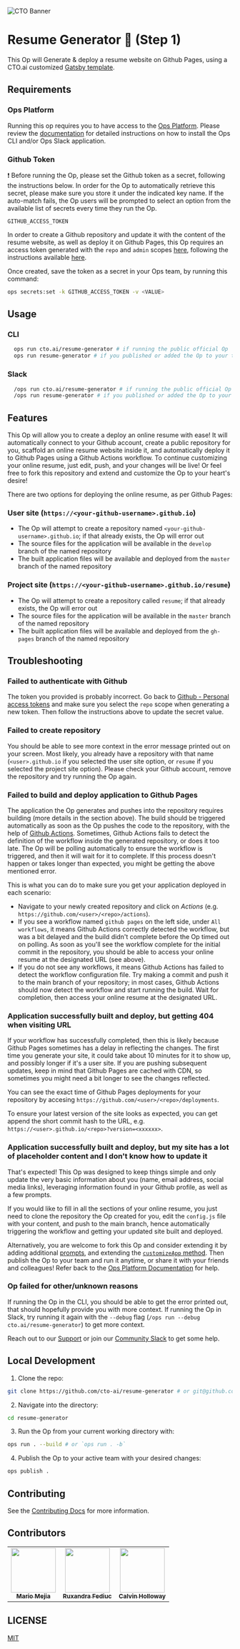 ![CTO Banner](https://cto.ai/static/oss-banner.png)

# Resume Generator 🚀 (Step 1)

This Op will Generate & deploy a resume website on Github Pages, using a CTO.ai customized [Gatsby template](https://github.com/cto-ai/gatsby-resume-template).

## Requirements

### Ops Platform

Running this op requires you to have access to the [Ops Platform](https://cto.ai/platform). Please review the [documentation](https://cto.ai/docs/overview) for detailed instructions on how to install the Ops CLI and/or Ops Slack application.

### Github Token

❗️ Before running the Op, please set the Github token as a secret, following the instructions below. In order for the Op to automatically retrieve this secret, please make sure you store it under the indicated key name. If the auto-match fails, the Op users will be prompted to select an option from the available list of secrets every time they run the Op.

`GITHUB_ACCESS_TOKEN`

In order to create a Github repository and update it with the content of the resume website, as well as deploy it on Github Pages, this Op requires an access token generated with the `repo` and `admin` scopes [here](https://github.com/settings/tokens/new), following the instructions available [here](https://help.github.com/en/articles/creating-a-personal-access-token-for-the-command-line).

Once created, save the token as a secret in your Ops team, by running this command:

```sh
ops secrets:set -k GITHUB_ACCESS_TOKEN -v <VALUE>
```

## Usage

### CLI

```sh
  ops run cto.ai/resume-generator # if running the public official Op
  ops run resume-generator # if you published or added the Op to your team
```

### Slack

```sh
  /ops run cto.ai/resume-generator # if running the public official Op
  /ops run resume-generator # if you published or added the Op to your team
```

## Features

This Op will allow you to create a deploy an online resume with ease! It will automatically connect to your Github account, create a public repository for you, scaffold an online resume website inside it, and automatically deploy it to Github Pages using a Github Actions workflow. To continue customizing your online resume, just edit, push, and your changes will be live! Or feel free to fork this repository and extend and customize the Op to your heart's desire!

There are two options for deploying the online resume, as per Github Pages:

### User site (`https://<your-github-username>.github.io`)

- The Op will attempt to create a repository named `<your-github-username>.github.io`; if that already exists, the Op will error out
- The source files for the application will be available in the `develop` branch of the named repository
- The built application files will be available and deployed from the `master` branch of the named repository

### Project site (`https://<your-github-username>.github.io/resume`)

- The Op will attempt to create a repository called `resume`; if that already exists, the Op will error out
- The source files for the application will be available in the `master` branch of the named repository
- The built application files will be available and deployed from the `gh-pages` branch of the named repository

## Troubleshooting

### Failed to authenticate with Github

The token you provided is probably incorrect. Go back to [Github - Personal access tokens](https://github.com/settings/tokens) and make sure you select the `repo` scope when generating a new token. Then follow the instructions above to update the secret value.

### Failed to create repository

You should be able to see more context in the error message printed out on your screen. Most likely, you already have a repository with that name (`<user>.github.io` if you selected the user site option, or `resume` if you selected the project site option). Please check your Github account, remove the repository and try running the Op again.

### Failed to build and deploy application to Github Pages

The application the Op generates and pushes into the repository requires building (more details in the section above). The build should be triggered automatically as soon as the Op pushes the code to the repository, with the help of [Github Actions](https://github.com/features/actions). Sometimes, Github Actions fails to detect the definition of the workflow inside the generated repository, or does it too late. The Op will be polling automatically to ensure the workflow is triggered, and then it will wait for it to complete. If this process doesn't happen or takes longer than expected, you might be getting the above mentioned error.

This is what you can do to make sure you get your application deployed in each scenario:
- Navigate to your newly created repository and click on *Actions* (e.g. `https://github.com/<user>/<repo>/actions`).
- If you see a workflow named `github pages` on the left side, under `All workflows`, it means Github Actions correctly detected the workflow, but was a bit delayed and the build didn't complete before the Op timed out on polling. As soon as you'll see the workflow complete for the initial commit in the repository, you should be able to access your online resume at the designated URL (see above).
- If you do not see any workflows, it means Github Actions has failed to detect the workflow configuration file. Try making a commit and push it to the main branch of your repository; in most cases, Github Actions should now detect the workflow and start running the build. Wait for completion, then access your online resume at the designated URL.

### Application successfully built and deploy, but getting 404 when visiting URL

If your workflow has successfully completed, then this is likely because Github Pages sometimes has a delay in reflecting the changes. The first time you generate your site, it could take about 10 minutes for it to show up, and possibly longer if it's a user site. If you are pushing subsequent updates, keep in mind that Github Pages are cached with CDN, so sometimes you might need a bit longer to see the changes reflected.

You can see the exact time of Github Pages deployments for your repository by accesing `https://github.com/<user>/<repo>/deployments`.

To ensure your latest version of the site looks as expected, you can get append the short commit hash to the URL, e.g. `https://<user>.github.io/<repo>?version=<xxxxxx>`.

### Application successfully built and deploy, but my site has a lot of placeholder content and I don't know how to update it

That's expected! This Op was designed to keep things simple and only update the very basic information about you (name, email address, social media links), leveraging information found in your Github profile, as well as a few prompts.

If you would like to fill in all the sections of your online resume, you just need to clone the repository the Op created for you, edit the `config.js` file with your content, and push to the main branch, hence automatically triggering the workflow and getting your updated site built and deployed.

Alternatively, you are welcome to fork this Op and consider extending it by adding additional [prompts](./src/prompts/index.ts), and extending the [`customizeApp` method](./src/utils/helpers.ts#L34). Then publish the Op to your team and run it anytime, or share it with your friends and colleagues! Refer back to the [Ops Platform Documentation](https://cto.ai/docs/overview) for help.

### Op failed for other/unknown reasons

If running the Op in the CLI, you should be able to get the error printed out, that should hopefully provide you with more context. If running the Op in Slack, try running it again with the `--debug` flag (`/ops run --debug cto.ai/resume-generator`) to get more context.

Reach out to our [Support](mailto:support@cto.ai) or join our [Community Slack](https://w.cto.ai/community) to get some help.

## Local Development

1. Clone the repo:

```sh
git clone https://github.com/cto-ai/resume-generator # or git@github.com:cto-ai/resume-generator.git
```

2. Navigate into the directory:

```sh
cd resume-generator
```

3. Run the Op from your current working directory with:

```sh
ops run . --build # or `ops run . -b`
```

4. Publish the Op to your active team with your desired changes:

```sh
ops publish .
```

## Contributing

See the [Contributing Docs](CONTRIBUTING.md) for more information.

## Contributors

<table>
  <tr>
    <td align="center"><a href="https://github.com/jmariomejiap"><img src="https://avatars3.githubusercontent.com/u/22829270?s=400&u=8b174cca1b78aaeea49f8db44fe7050d9d7e4227&v=4" width="100px;" alt=""/><br /><sub><b>Mario Mejia</b></sub></a><br/></td>
    <td align="center"><a href="https://github.com/ruxandrafed"><img src="https://avatars2.githubusercontent.com/u/11021586?s=100" width="100px;" alt=""/><br /><sub><b>Ruxandra Fediuc</b></sub></a><br/></td>
    <td align="center"><a href="https://github.com/CalHoll"><img src="https://avatars3.githubusercontent.com/u/21090765?s=400&v=4" width="100px;" alt=""/><br /><sub><b>Calvin Holloway</b></sub></a><br/></td>
  </tr>
</table>

## LICENSE

[MIT](LICENSE.txt)
